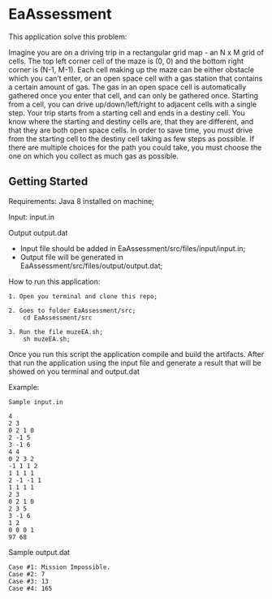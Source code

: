 # EaAssessment

This application solve this problem:

Imagine you are on a driving trip in a rectangular grid map - an N x M grid of cells. The top left corner cell of the maze is (0, 0) and the bottom right corner is (N-1, M-1). Each cell making up the maze can be either obstacle which you can’t enter, or an open space cell with a gas station that contains a certain amount of gas. The gas in an open space cell is automatically gathered once you enter that cell, and can only be gathered once. Starting from a cell, you can drive up/down/left/right to adjacent cells with a single step.
Your trip starts from a starting cell and ends in a destiny cell. You know where the starting and destiny cells are, that they are different, and that they are both open space cells. In order to save time, you must drive from the starting cell to the destiny cell taking as few steps as possible. If there are multiple choices for the path you could take, you must choose the one on which you collect as much gas as possible.

## Getting Started

Requirements:
Java 8 installed on machine;

Input:
input.in

Output
output.dat

* Input file should be added in EaAssessment/src/files/input/input.in;
* Output file will be generated in EaAssessment/src/files/output/output.dat;

How to run this application:

```
1. Open you terminal and clone this repo;

2. Goes to folder EaAssessment/src;
	cd EaAssessment/src
	
3. Run the file muzeEA.sh;
	sh muzeEA.sh;
```

Once you run this script the application compile and build the artifacts. 
After that run the application using the input file and generate a result that will be showed on you terminal and output.dat

Example:

```
Sample input.in

4
2 3
0 2 1 0
2 -1 5
3 -1 6
4 4
0 2 3 2
-1 1 1 2
1 1 1 1
2 -1 -1 1
1 1 1 1
2 3
0 2 1 0
2 3 5
3 -1 6
1 2
0 0 0 1
97 68
```

Sample output.dat

```
Case #1: Mission Impossible.
Case #2: 7
Case #3: 13
Case #4: 165
```
